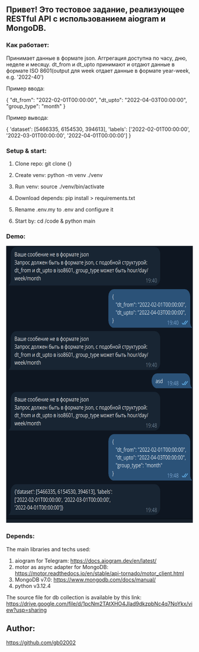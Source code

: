 ###

## Привет! Это тестовое задание, реализующее RESTful API с использованием aiogram и MongoDB. 

### Как работает:

Принимает данные в формате json. Аггрегация доступна по часу, дню, неделе и месяцу. dt_from и dt_upto принимают и отдают данные в формате ISO 8601(output для week отдает данные в формате year-week, e.g. '2022-40')

Пример ввода:

{
   "dt_from": "2022-02-01T00:00:00",
   "dt_upto": "2022-04-03T00:00:00",
   "group_type": "month"
}

Пример вывода:

{
    'dataset': [5466335, 6154530, 394613], 
    'labels': ['2022-02-01T00:00:00', '2022-03-01T00:00:00', '2022-04-01T00:00:00']
}

### Setup & start:

1. Clone repo: git clone {}
2. Create venv: python -m venv ./venv
3. Run venv: source ./venv/bin/activate
4. Download depends: pip install > requirements.txt
5. Rename .env.my to .env and configure it

6. Start by: cd /code & python main

### Demo:

<img src="telegram_demo.png" alt="Demo" width="658" height="748">


### Depends:

The main libraries and techs used: 

1. aiogram for Telegram: https://docs.aiogram.dev/en/latest/
2. motor as async adapter for MongoDB: https://motor.readthedocs.io/en/stable/api-tornado/motor_client.html
3. MongoDB v7.0: https://www.mongodb.com/docs/manual/
4. python v3.12.4

The source file for db collection is available by this link: https://drive.google.com/file/d/1pcNm2TAtXHO4JIad9dkzpbNc4q7NoYkx/view?usp=sharing

## Author:

https://github.com/gb02002
